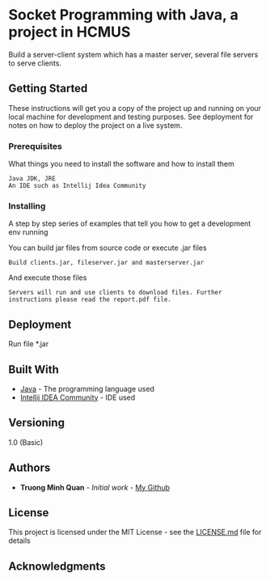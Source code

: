 # Socket Programming with Java, a project in HCMUS

Build a server-client system which has a master server, several file servers to serve clients.

## Getting Started

These instructions will get you a copy of the project up and running on your local machine for development and testing purposes. See deployment for notes on how to deploy the project on a live system.

### Prerequisites

What things you need to install the software and how to install them

```
Java JDK, JRE
An IDE such as Intellij Idea Community
```

### Installing

A step by step series of examples that tell you how to get a development env running

You can build jar files from source code or execute .jar files

```
Build clients.jar, fileserver.jar and masterserver.jar
```

And execute those files

```
Servers will run and use clients to download files. Further instructions please read the report.pdf file.
```


## Deployment

Run file *.jar

## Built With

* [Java](https://www.oracle.com/technetwork/java/javase/downloads/index.html) - The programming language used
* [Intellij IDEA Community](https://www.jetbrains.com/idea/) - IDE used


## Versioning

1.0 (Basic)

## Authors

* **Truong Minh Quan** - *Initial work* - [My Github](https://github.com/artiliusjoker/)



## License

This project is licensed under the MIT License - see the [LICENSE.md](LICENSE.md) file for details

## Acknowledgments


